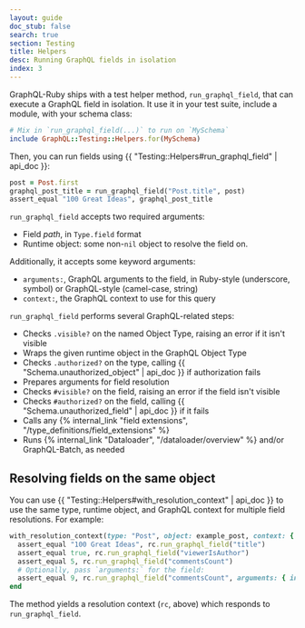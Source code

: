 ```yaml
---
layout: guide
doc_stub: false
search: true
section: Testing
title: Helpers
desc: Running GraphQL fields in isolation
index: 3
---
```


GraphQL-Ruby ships with a test helper method, `run_graphql_field`, that can execute a GraphQL field in isolation. It use it in your test suite, include a module, with your schema class:

```ruby
# Mix in `run_graphql_field(...)` to run on `MySchema`
include GraphQL::Testing::Helpers.for(MySchema)
```

Then, you can run fields using {{ "Testing::Helpers#run_graphql_field" | api_doc }}:

```ruby
post = Post.first
graphql_post_title = run_graphql_field("Post.title", post)
assert_equal "100 Great Ideas", graphql_post_title
```

`run_graphql_field` accepts two required arguments:

- Field _path_, in `Type.field` format
- Runtime object: some non-`nil` object to resolve the field on.

Additionally, it accepts some keyword arguments:

- `arguments:`, GraphQL arguments to the field, in Ruby-style (underscore, symbol) or GraphQL-style (camel-case, string)
- `context:`, the GraphQL context to use for this query

`run_graphql_field` performs several GraphQL-related steps:

- Checks `.visible?` on the named Object Type, raising an error if it isn't visible
- Wraps the given runtime object in the GraphQL Object Type
- Checks `.authorized?` on the type, calling {{ "Schema.unauthorized_object" | api_doc }} if authorization fails
- Prepares arguments for field resolution
- Checks `#visible?` on the field, raising an error if the field isn't visible
- Checks `#authorized?` on the field, calling {{ "Schema.unauthorized_field" | api_doc }} if it fails
- Calls any {% internal_link "field extensions", "/type_definitions/field_extensions" %}
- Runs {% internal_link "Dataloader", "/dataloader/overview" %} and/or GraphQL-Batch, as needed

## Resolving fields on the same object

You can use {{ "Testing::Helpers#with_resolution_context" | api_doc }} to use the same type, runtime object, and GraphQL context for multiple field resolutions. For example:

```ruby
with_resolution_context(type: "Post", object: example_post, context: { current_user: author }) do |rc|
  assert_equal "100 Great Ideas", rc.run_graphql_field("title")
  assert_equal true, rc.run_graphql_field("viewerIsAuthor")
  assert_equal 5, rc.run_graphql_field("commentsCount")
  # Optionally, pass `arguments:` for the field:
  assert_equal 9, rc.run_graphql_field("commentsCount", arguments: { include_unmoderated: true })
end
```

The method yields a resolution context (`rc`, above) which responds to `run_graphql_field`.
